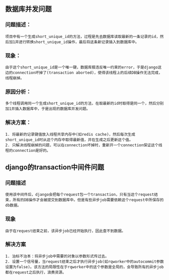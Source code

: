 ## 数据库并发问题
### 问题描述：
    项目中有一个生成short_unique_id的方法，过程是先去数据库读取最新的一条记录的id，然后加1并进行转换short_unique_id操作，最后将这条新记录插入到数据库中。
### 现象：
    由于这个short_unique_id是一个唯一键，数据库报违反唯一约束的error，于是django这边的connection坏掉了(transaction aborted)，使得该线程上的后续DB操作无法完成，线程崩掉。
### 原因分析：
    多个线程调用同一个生成short_unique_id的方法，在取最新的id时取得是同一个，然后分别加1并插入数据库中，于是出现的数据库并发问题。
### 解决方案：
    1. 将最新的记录键值放入线程共享内存中(如redis cache)，然后每次生成short_unique_id时从这个内存中取得最新值，并在生成之后更新这个值。
    2. 只解决线程崩掉的问题，可以在connection坏掉时，重新开一个connection保证这个线程的connection是好的。

## django的transaction中间件问题
### 问题描述
    使用该中间件后，django会把每个request包一个transaction，只有当这个request结束，所有的DB操作才会被提交到数据库中。但是有些异步job需要依赖这个request中所保存的db数据。
### 现象
    由于在request结束之前，该异步job已经开始执行，因此查不到数据。
### 解决方案
    1. 治标不治本：将异步job中需要的对象以参数形式传过去。
    2. 设置一个信号量，当request结束之后才执行异步job(如rqworker中的autocommit参数设置为false)。该方法的局限性在于rqworker中的这个参数是全局的，会导致所有的异步job都在request之后执行，浪费资源。